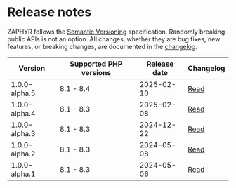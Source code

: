 # Release notes

ZAPHYR follows the [Semantic Versioning](https://semver.org/) specification. Randomly breaking public APIs is not an
option. All changes, whether they are bug fixes, new features, or breaking changes, are documented in the
[changelog](https://github.com/zaphyr-org/framework/blob/master/CHANGELOG.md).

| Version                                           | Supported PHP versions | Release date | Changelog                                                                                        |
|---------------------------------------------------|------------------------|--------------|--------------------------------------------------------------------------------------------------|
| <span class="badge__caution">1.0.0-alpha.5</span> | 8.1 - 8.4              | 2025-02-10   | [Read](https://github.com/zaphyr-org/framework/blob/master/CHANGELOG.md#-v100-alpha5-2025-02-10) |
| <span class="badge__caution">1.0.0-alpha.4</span> | 8.1 - 8.3              | 2025-02-08   | [Read](https://github.com/zaphyr-org/framework/blob/master/CHANGELOG.md#-v100-alpha4-2025-02-08) |
| <span class="badge__caution">1.0.0-alpha.3</span> | 8.1 - 8.3              | 2024-12-22   | [Read](https://github.com/zaphyr-org/framework/blob/master/CHANGELOG.md#-v100-alpha3-2024-12-22) |
| <span class="badge__caution">1.0.0-alpha.2</span> | 8.1 - 8.3              | 2024-05-08   | [Read](https://github.com/zaphyr-org/framework/blob/master/CHANGELOG.md#-v100-alpha2-2024-05-11) |
| <span class="badge__caution">1.0.0-alpha.1</span> | 8.1 - 8.3              | 2024-05-06   | [Read](https://github.com/zaphyr-org/framework/blob/master/CHANGELOG.md#-v100-alpha1-2024-05-06) |
